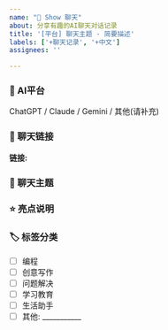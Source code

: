 ```yaml
---
name: "💬 Show 聊天"
about: 分享有趣的AI聊天对话记录
title: '[平台] 聊天主题 - 简要描述'
labels: ['+聊天记录', '+中文']
assignees: ''

---
```


### 🤖 AI平台

ChatGPT / Claude / Gemini / 其他(请补充)

### 🔗 聊天链接
<!-- 请提供聊天记录的分享链接 -->
**链接:** 

### 📝 聊天主题
<!-- 简要描述这次聊天的主要内容或解决的问题 -->


### ⭐ 亮点说明
<!-- 说明这个聊天记录的价值或有趣之处 -->


### 🏷️ 标签分类
<!-- 为这个聊天记录添加相关标签，方便分类查找 -->
- [ ] 编程
- [ ] 创意写作
- [ ] 问题解决
- [ ] 学习教育
- [ ] 生活助手
- [ ] 其他: ___________
